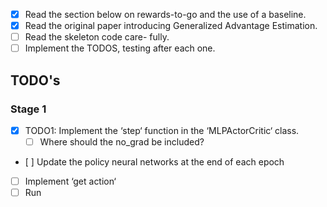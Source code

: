 - [x] Read the section below on rewards-to-go and the use of a baseline.
- [x] Read the original paper introducing Generalized Advantage Estimation.
- [ ] Read the skeleton code care- fully.
- [ ] Implement the TODOS, testing after each one.

## TODO's
### Stage 1
- [x] TODO1: Implement the ‘step‘ function in the ‘MLPActorCritic‘ class.
	- [ ] Where should the no_grad be included? 
- [ ] Update the policy neural networks at the end of each epoch
- [ ] Implement ‘get action‘
- [ ] Run